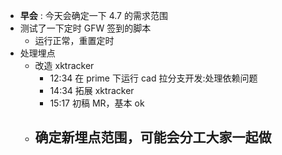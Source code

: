 - **早会** : 今天会确定一下 4.7 的需求范围
- 测试了一下定时 GFW 签到的脚本
	- 运行正常，重置定时
- 处理埋点
	- 改造 xktracker
		- 12:34 在 prime 下运行 cad 拉分支开发:处理依赖问题 
		- 14:34 拓展 xktracker
		- 15:17 初稿 MR，基本 ok
	- 确定新埋点范围，可能会分工大家一起做
		- 